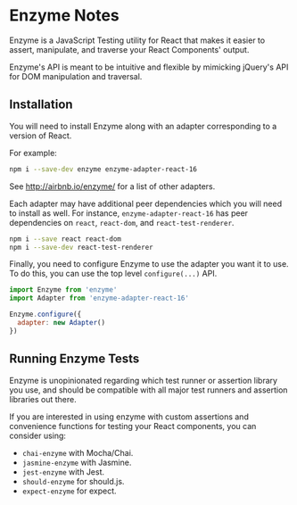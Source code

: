 # Enzyme Notes

Enzyme is a JavaScript Testing utility for React that makes it easier to
assert, manipulate, and traverse your React Components' output.

Enzyme's API is meant to be intuitive and flexible by mimicking jQuery's API
for DOM manipulation and traversal.


## Installation

You will need to install Enzyme along with an adapter corresponding to a
version of React.

For example:

```sh
npm i --save-dev enzyme enzyme-adapter-react-16
```

See http://airbnb.io/enzyme/ for a list of other adapters.

Each adapter may have additional peer dependencies which you will need to
install as well.  For instance, `enzyme-adapter-react-16` has peer
dependencies on `react`, `react-dom`, and `react-test-renderer`.

```sh
npm i --save react react-dom
npm i --save-dev react-test-renderer
```

Finally, you need to configure Enzyme to use the adapter you want it to use.
To do this, you can use the top level `configure(...)` API.

```js
import Enzyme from 'enzyme'
import Adapter from 'enzyme-adapter-react-16'

Enzyme.configure({
  adapter: new Adapter()
})
```


## Running Enzyme Tests

Enzyme is unopinionated regarding which test runner or assertion library you
use, and should be compatible with all major test runners and assertion
libraries out there.

If you are interested in using enzyme with custom assertions and convenience
functions for testing your React components, you can consider using:

* `chai-enzyme` with Mocha/Chai.
* `jasmine-enzyme` with Jasmine.
* `jest-enzyme` with Jest.
* `should-enzyme` for should.js.
* `expect-enzyme` for expect.


